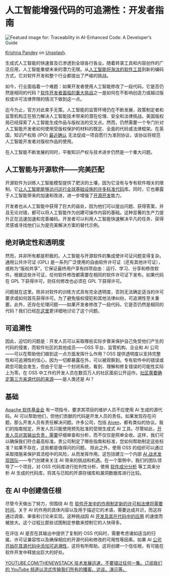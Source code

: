 # 人工智能增强代码的可追溯性：开发者指南

![Featued image for: Traceability in AI-Enhanced Code: A Developer’s Guide](https://cdn.thenewstack.io/media/2024/10/a2b257f3-krishna-pandey-knzhytpre18-unsplash-1024x576.jpg)

[Krishna Pandey](https://unsplash.com/@krishna2803?utm_content=creditCopyText&utm_medium=referral&utm_source=unsplash) on [Unsplash](https://unsplash.com/photos/text-KNZHyTpre18?utm_content=creditCopyText&utm_medium=referral&utm_source=unsplash).

生成式人工智能的快速普及已渗透到全球各行各业。随着转录工具和内容创作的广泛应用，人工智能重塑未来的潜力无限。从[人工智能将淘汰的软件工具](https://thenewstack.io/5-software-development-skills-ai-will-render-obsolete/)到新的编码方式，它对软件开发和整个行业都提出了严峻的挑战。

如今，行业面临着一个难题：如果开发者使用人工智能修改了一段代码，它是否仍然是相同的代码？[软件开发者面临的重大挑战](https://thenewstack.io/the-challenges-of-marketing-software-tools-to-developers/)之一是如何在不影响创造力或越过版权或许可法律界限的情况下做到这一点。

迄今为止，官方对此束手无策。人工智能的监管环境仍在不断发展，政策制定者和监管机构正在努力解决人工智能技术带来的潜在伦理、安全和法律挑战。美国版权局已经探索了人工智能生成作品与版权法的交叉点。然而，仍然需要一个专门针对人工智能开发者如何使用受版权保护的材料的既定、全面的代码或法律框架。在英国，知识产权局 (IPO) [最近确认](https://www.ft.com/content/a10866ec-130d-40a3-b62a-978f1202129e) 无法促成一项自愿行为准则协议，该协议将规范人工智能开发者对版权作品的使用。

在人工智能不断发展的同时，平衡知识产权与技术进步仍然是一个重大问题。

## 人工智能与开源软件——完美匹配

开源软件为训练人工智能模型提供了肥沃的土壤，因为它没有与专有软件相关的限制。它[让人工智能能够访问运行全球基础设施的许多标准代码](https://thenewstack.io/infrastructure-from-code-gives-ops-needed-freedom/)库。同时，它也暴露于人工智能带来的加速和改进，进一步增强了[开源开发](https://thenewstack.io/osis-definition-of-open-source-ai-raises-critical-legal-concerns-for-developers-and-businesses/)能力。

开发者也从人工智能中获得了巨大的益处，因为他们可以提出问题、获得答案，并且无论对错，都可以将人工智能作为创建可操作内容的基础。这种显著的生产力提升正在迅速加速和完善编码。开发者可以利用人工智能快速解决平凡的任务、获得灵感或寻找他们认为是完美解决方案的替代示例。

## 绝对确定性和透明度

然而，并非所有都是积极的。人工智能与开源软件的集成使许可证问题变得复杂。通用公共许可证 (GPL) 是一系列广泛使用的自由软件许可证（还有其他许可证），或称为“版权共享”，它保证最终用户享有四项自由：运行、学习、分享和修改软件。根据这些许可证，任何软件修改都需要在相同的软件许可证下发布。如果代码在 GPL 下获得许可，则任何修改也必须在 GPL 下获得许可。

问题就在这里。除非对软件的训练方式具有完全透明度，否则无法确定适当的许可要求或如何首先获得许可。为了避免版权侵犯和其他法律纠纷，可追溯性至关重要。此外，还存在伦理问题——如果开发者修改了一段代码，它是否仍然是相同的代码？我们已经[在这里](https://aiven.io/blog/navigating-the-creative-commons-ai-ownership-and-software-development)更详细地讨论了这个问题。

## 可追溯性
因此，迫切的问题是：开发人员可以采取哪些实际步骤来保护自己免受他们产生的代码的侵害，而软件社区的其他成员——OSS 平台、监管机构、企业和 AI 公司——可以在帮助他们做到这一点方面发挥什么作用？OSS 提供透明度以支持完整性和可追溯性的信心，因为一切都暴露在外，可以被观察到。专有软件中的错误或疏忽可能会发生，但由于它是一个封闭系统，看到、理解和修复错误的可能性实际上为零。在 OSS 中工作的开发人员在数百万人的社区面前公开运作。[社区需要确定第三方来源代码的来源](https://thenewstack.io/how-to-give-and-receive-technical-help-in-open-source-communities/)——是人类还是 AI？

## 基础
[Apache 软件基金会](https://www.apache.org/legal/generative-tooling.html) 有一项指令，要求其项目的维护人员不应使用 AI 生成的源代码。AI 可以帮助他们，但他们贡献的代码是开发人员的责任。如果发现存在问题，那么开发人员有责任解决问题。许多公司，包括 [Aiven](https://aiven.io/)，都有类似的协议。我们的指南规定，开发人员只能使用预先批准的受限生成式 AI 工具。尽管如此，[开发人员对其输出负责，需要](https://thenewstack.io/ai-engineering-what-developers-need-to-think-about-in-2024/)仔细审查和分析，而不仅仅是照单全收。这样，我们可以确保我们符合最高标准。贵公司制定了哪些指南和标准，您如何帮助制定这些标准？如果不存在，这些都是值得问的问题。
除此之外，使用 OSS 的组织可以通过采取措施来保护其流程中的风险，从而发挥作用。这包括建立一个内部 [AI 战术发现团队](https://aiven.io/blog/why-every-business-needs-an-ai-tactical-discovery-team)——专门创建来关注 AI 带来的挑战和机遇。在一个案例中，我们的团队领导了一个项目，对 OSS 代码库进行批判性分析，使用 [软件成分分析](https://thenewstack.io/software-composition-analysis-and-sboms-a-united-defense/) 等工具来分析 AI 生成的代码库，将其与已知的开源存储库和漏洞数据库进行比较。

## 在 AI 中创建信任根
尽管今天做出了努力，但围绕 AI 在 [软件开发中的作用制定新的许可和法律将需要时间](https://thenewstack.io/no-time-for-test-automation/)。关于 AI 的作用的具体内容以及用于描述它的术语，需要达成共识，而这将通过调查、审查和讨论来实现。这种挑战因 AI [开发及其在代码中的应用](https://newstack.io/3-recommended-low-code-tools-for-application-development/) 的速度而被放大。这个过程比那些试图制定参数来控制它的人快得多。

在评估 AI 是否在其输出中提供了复制的 OSS 代码时，需要考虑诸如适当的归属、许可证兼容性以及确保相应的开源代码和修改的可用性等因素。如果 AI [公司开始在其源代码中添加可追溯性](https://newstack.io/entrepreneurship-for-engineers-open-source-company-ethics/)，这将有所帮助。这将创建一个信任根，有可能在软件开发中释放出巨大的好处。

[
YOUTUBE.COM/THENEWSTACK
技术发展迅速，不要错过任何一集。订阅我们的 YouTube
频道以流式传输我们所有的播客、访谈、演示等。
](https://youtube.com/thenewstack?sub_confirmation=1)